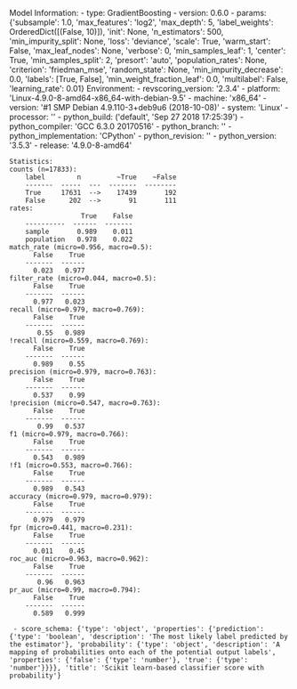 Model Information:
	 - type: GradientBoosting
	 - version: 0.6.0
	 - params: {'subsample': 1.0, 'max_features': 'log2', 'max_depth': 5, 'label_weights': OrderedDict([(False, 10)]), 'init': None, 'n_estimators': 500, 'min_impurity_split': None, 'loss': 'deviance', 'scale': True, 'warm_start': False, 'max_leaf_nodes': None, 'verbose': 0, 'min_samples_leaf': 1, 'center': True, 'min_samples_split': 2, 'presort': 'auto', 'population_rates': None, 'criterion': 'friedman_mse', 'random_state': None, 'min_impurity_decrease': 0.0, 'labels': [True, False], 'min_weight_fraction_leaf': 0.0, 'multilabel': False, 'learning_rate': 0.01}
	Environment:
	 - revscoring_version: '2.3.4'
	 - platform: 'Linux-4.9.0-8-amd64-x86_64-with-debian-9.5'
	 - machine: 'x86_64'
	 - version: '#1 SMP Debian 4.9.110-3+deb9u6 (2018-10-08)'
	 - system: 'Linux'
	 - processor: ''
	 - python_build: ('default', 'Sep 27 2018 17:25:39')
	 - python_compiler: 'GCC 6.3.0 20170516'
	 - python_branch: ''
	 - python_implementation: 'CPython'
	 - python_revision: ''
	 - python_version: '3.5.3'
	 - release: '4.9.0-8-amd64'
	
	Statistics:
	counts (n=17833):
		label        n         ~True    ~False
		-------  -----  ---  -------  --------
		True     17631  -->    17439       192
		False      202  -->       91       111
	rates:
		              True    False
		----------  ------  -------
		sample       0.989    0.011
		population   0.978    0.022
	match_rate (micro=0.956, macro=0.5):
		  False    True
		-------  ------
		  0.023   0.977
	filter_rate (micro=0.044, macro=0.5):
		  False    True
		-------  ------
		  0.977   0.023
	recall (micro=0.979, macro=0.769):
		  False    True
		-------  ------
		   0.55   0.989
	!recall (micro=0.559, macro=0.769):
		  False    True
		-------  ------
		  0.989    0.55
	precision (micro=0.979, macro=0.763):
		  False    True
		-------  ------
		  0.537    0.99
	!precision (micro=0.547, macro=0.763):
		  False    True
		-------  ------
		   0.99   0.537
	f1 (micro=0.979, macro=0.766):
		  False    True
		-------  ------
		  0.543   0.989
	!f1 (micro=0.553, macro=0.766):
		  False    True
		-------  ------
		  0.989   0.543
	accuracy (micro=0.979, macro=0.979):
		  False    True
		-------  ------
		  0.979   0.979
	fpr (micro=0.441, macro=0.231):
		  False    True
		-------  ------
		  0.011    0.45
	roc_auc (micro=0.963, macro=0.962):
		  False    True
		-------  ------
		   0.96   0.963
	pr_auc (micro=0.99, macro=0.794):
		  False    True
		-------  ------
		  0.589   0.999
	
	 - score_schema: {'type': 'object', 'properties': {'prediction': {'type': 'boolean', 'description': 'The most likely label predicted by the estimator'}, 'probability': {'type': 'object', 'description': 'A mapping of probabilities onto each of the potential output labels', 'properties': {'false': {'type': 'number'}, 'true': {'type': 'number'}}}}, 'title': 'Scikit learn-based classifier score with probability'}

